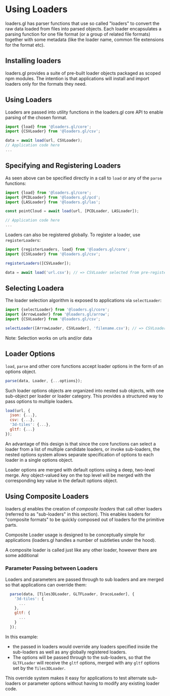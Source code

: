 # Using Loaders

loaders.gl has parser functions that use so called "loaders" to convert the raw data loaded from files into parsed objects. Each loader encapsulates a parsing function for one file format (or a group of related file formats) together with some metadata (like the loader name, common file extensions for the format etc).

## Installing loaders

loaders.gl provides a suite of pre-built loader objects packaged as scoped npm modules. The intention is that applications will install and import loaders only for the formats they need.

## Using Loaders

Loaders are passed into utility functions in the loaders.gl core API to enable parsing of the chosen format.

```js
import {load} from '@loaders.gl/core';
import {CSVLoader} from '@loaders.gl/csv';

data = await load(url, CSVLoader);
// Application code here
...
```

## Specifying and Registering Loaders

As seen above can be specified directly in a call to `load` or any of the `parse` functions:

```js
import {load} from '@loaders.gl/core';
import {PCDLoader} from '@loaders.gl/pcd';
import {LASLoader} from '@loaders.gl/las';

const pointCloud = await load(url, [PCDLoader, LASLoader]);

// Application code here
...
```

Loaders can also be registered globally. To register a loader, use `registerLoaders`:

```js
import {registerLoaders, load} from '@loaders.gl/core';
import {CSVLoader} from '@loaders.gl/csv';

registerLoaders([CSVLoader]);

data = await load('url.csv'); // => CSVLoader selected from pre-registered loaders
```

## Selecting Loadera

The loader selection algorithm is exposed to applications via `selectLoader`:

```js
import {selectLoader} from '@loaders.gl/core';
import {ArrowLoader} from '@loaders.gl/arrow';
import {CSVLoader} from '@loaders.gl/csv';

selectLoader([ArrowLoader, CSVLoader], 'filename.csv'); // => CSVLoader
```

Note: Selection works on urls and/or data

## Loader Options

`load`, `parse` and other core functions accept loader options in the form of an options object.

```js
parse(data, Loader, {...options});
```

Such loader options objects are organized into nested sub objects, with one sub-object per loader or loader category. This provides a structured way to pass options to multiple loaders.

```js
load(url, {
  json: {...},
  csv: {...},
  '3d-tiles': {...},
  gltf: {...}
});
```

An advantage of this design is that since the core functions can select a loader from a list of multiple candidate loaders, or invoke sub-loaders, the nested options system allows separate specification of options to each loader in a single options object.

Loader options are merged with default options using a deep, two-level merge. Any object-valued key on the top level will be merged with the corresponding key value in the default options object.

## Using Composite Loaders

loaders.gl enables the creation of _composite loaders_ that call other loaders (referred to as "sub-loaders" in this section). This enables loaders for "composite formats" to be quickly composed out of loaders for the primitive parts.

Composite Loader usage is designed to be conceptually simple for applications (loaders.gl handles a number of subtleties under the hood).

A composite loader is called just like any other loader, however there are some additional

### Parameter Passing between Loaders

Loaders and parameters are passed through to sub loaders and are merged so that applications can override them:

```js
  parse(data, [Tiles3DLoader, GLTFLoader, DracoLoader], {
    '3d-tiles': {
      ...
    },
    gltf: {
      ...
    }
  });
```

In this example:

- the passed in loaders would override any loaders specified inside the sub-loaders as well as any globally registered loaders.
- The options will be passed through to the sub-loaders, so that the `GLTFLoader` will receive the `gltf` options, merged with any `gltf` options set by the `Tiles3DLoader`.

This override system makes it easy for applications to test alternate sub-loaders or parameter options without having to modify any existing loader code.
